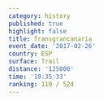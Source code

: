 ```yaml
---
category: history
published: true
highlight: false
title: Transgrancanaria
event_date: '2017-02-26'
country: ESP
surface: Trail
distance: '125000'
time: '19:35:33'
ranking: 110 / 524
---
```

